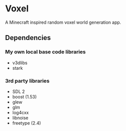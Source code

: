 # Voxel

A Minecraft inspired random voxel world generation app.


## Dependencies

### My own local base code libraries

* v3dlibs
* stark

### 3rd party libraries

* SDL 2
* boost (1.53)
* glew
* glm
* log4cxx
* libnoise
* freetype (2.4)
